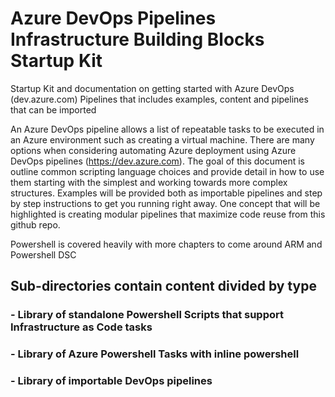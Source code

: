 # Azure DevOps Pipelines Infrastructure Building Blocks Startup Kit
Startup Kit and documentation on getting started with Azure DevOps (dev.azure.com) Pipelines that includes examples, content and pipelines that can be imported

An Azure DevOps pipeline allows a list of repeatable tasks to be executed in an Azure environment such as creating a virtual machine. There are many options when considering automating Azure deployment using Azure DevOps pipelines (https://dev.azure.com). The goal of this document is outline common scripting language choices and provide detail in how to use them starting with the simplest and working towards more complex structures. Examples will be provided both as importable pipelines and step by step instructions to get you running right away. One concept that will be highlighted is creating modular pipelines that maximize code reuse from this github repo.

Powershell is covered heavily with more chapters to come around ARM and Powershell DSC

## Sub-directories contain content divided by type
### - Library of standalone Powershell Scripts that support Infrastructure as Code tasks
### - Library of Azure Powershell Tasks with inline powershell
### - Library of importable DevOps pipelines
